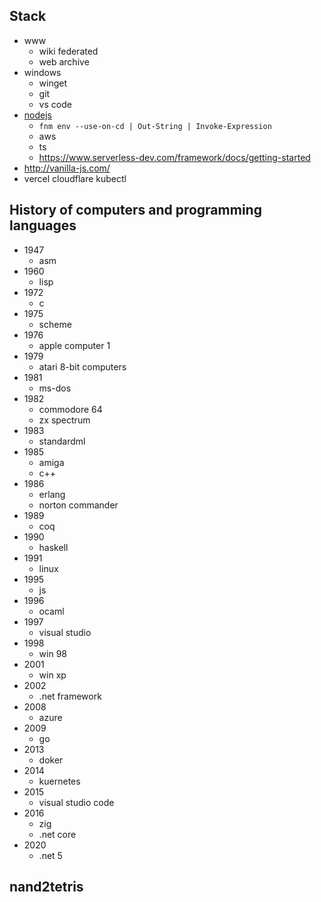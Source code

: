 ## Stack

* www
  * wiki federated
  * web archive
* windows
  * winget
  * git
  * vs code
* [nodejs](https://nodejs.org/en/download/package-manager)
  * `fnm env --use-on-cd | Out-String | Invoke-Expression`
  * aws
  * ts
  * https://www.serverless-dev.com/framework/docs/getting-started
* http://vanilla-js.com/
* vercel cloudflare kubectl


## History of computers and programming languages

* 1947
  * asm
* 1960
  * lisp 
* 1972
  * c
* 1975
  * scheme
* 1976
  * apple computer 1
* 1979
  * atari 8-bit computers
* 1981
  * ms-dos
* 1982
  * commodore 64
  * zx spectrum
* 1983
  * standardml
* 1985
  * amiga
  * c++
* 1986
  * erlang
  * norton commander
* 1989
  * coq 
* 1990
  * haskell
* 1991
  * linux
* 1995
  * js 
* 1996
  * ocaml
* 1997
  * visual studio 
* 1998
  * win 98 
* 2001
  * win xp
* 2002
  * .net framework
* 2008
  * azure
* 2009
  * go 
* 2013
  * doker
* 2014
  * kuernetes  
* 2015
  * visual studio code
* 2016
  * zig
  * .net core
* 2020
  * .net 5 


## nand2tetris
 

